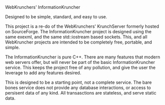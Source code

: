 

WebKrunchers' InformationKruncher

Designed to be simple, standard, and easy to use.

This project is a re-do of the WebKrunchers' KrunchServer formerly hosted
on SourceForge.  The InformationKruncher project is designed using the same
exexml, and the same std::iostream based sockets.  This, and all WebKruncher
projects are intended to be completely free, portable, and simple.

The InformationKruncher is pure C++.  There are many features that modern
web servers offer, but will never be part of the basic InformationKruncher
service.  This keeps the project free of any pollution, and give the user
the leverage to add any features desired.

This is designed to be a starting point, not a complete service.  The bare
bones service does not provide any database interactions, or access to 
persisent data of any kind.  All transasctions are stateless, and serve
static data.





